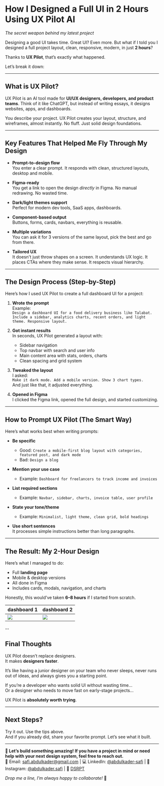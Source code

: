 # How I Designed a Full UI in 2 Hours Using UX Pilot AI

_The secret weapon behind my latest project_

Designing a good UI takes time. Great UI? Even more. But what if I told you I designed a full project layout, clean, responsive, modern, in just **2 hours**?

Thanks to **UX Pilot**, that’s exactly what happened.

Let’s break it down:

---

## What is UX Pilot?

UX Pilot is an AI tool made for **UI/UX designers, developers, and product teams**. Think of it like ChatGPT, but instead of writing essays, it designs websites, apps, and dashboards.

You describe your project. UX Pilot creates your layout, structure, and wireframes, almost instantly. No fluff. Just solid design foundations.

---

## Key Features That Helped Me Fly Through My Design

- **Prompt-to-design flow**  
  You enter a clear prompt. It responds with clean, structured layouts, desktop and mobile.

- **Figma-ready**  
  You get a link to open the design _directly_ in Figma. No manual redrawing. No wasted time.

- **Dark/light themes support**  
  Perfect for modern dev tools, SaaS apps, dashboards.

- **Component-based output**  
  Buttons, forms, cards, navbars, everything is reusable.

- **Multiple variations**  
  You can ask it for 3 versions of the same layout, pick the best and go from there.

- **Tailored UX**  
  It doesn't just throw shapes on a screen. It understands UX logic. It places CTAs where they make sense. It respects visual hierarchy.

---

## The Design Process (Step-by-Step)

Here’s how I used UX Pilot to create a full dashboard UI for a project:

1. **Wrote the prompt**  
   Example:  
   `Design a dashboard UI for a food delivery business like Talabat. Include a sidebar, analytics charts, recent orders, and light theme. Responsive layout.`

2. **Got instant results**  
   In seconds, UX Pilot generated a layout with:

   - Sidebar navigation
   - Top navbar with search and user info
   - Main content area with stats, orders, charts
   - Clean spacing and grid system

3. **Tweaked the layout**  
   I asked:  
   `Make it dark mode. Add a mobile version. Show 3 chart types.`  
   And just like that, it adjusted everything.

4. **Opened in Figma**  
   I clicked the Figma link, opened the full design, and started customizing.

---

## How to Prompt UX Pilot (The Smart Way)

Here’s what works best when writing prompts:

- **Be specific**

  - Good: `Create a mobile-first blog layout with categories, featured post, and dark mode`
  - Bad: `Design a blog`

- **Mention your use case**

  - Example: `Dashboard for freelancers to track income and invoices`

- **List required sections**

  - Example: `Navbar, sidebar, charts, invoice table, user profile`

- **State your tone/theme**

  - Example: `Minimalist, light theme, clean grid, bold headings`

- **Use short sentences**  
  It processes simple instructions better than long paragraphs.

---

## The Result: My 2-Hour Design

Here’s what I managed to do:

- Full **landing page**
- Mobile & desktop versions
- All done in Figma
- Includes cards, modals, navigation, and charts

Honestly, this would’ve taken **6–8 hours** if I started from scratch.

| dashboard 1                                                                          | dashboard 2                                                                          |
| ------------------------------------------------------------------------------------ | ------------------------------------------------------------------------------------ |
| ![](https://abdulkadersafi.com/storage/jXQ5jKkWtFOdvsIoeHXtcuCGSaegxPeYtBkjEIFO.png) | ![](https://abdulkadersafi.com/storage/vX2DsWQCv9JuOpVnC9P9hP2P4LfFWYwP04OCAbME.png) |

--

## Final Thoughts

UX Pilot doesn’t replace designers.  
It makes **designers faster**.

It’s like having a junior designer on your team who never sleeps, never runs out of ideas, and always gives you a starting point.

If you’re a developer who wants solid UI without wasting time...  
Or a designer who needs to move fast on early-stage projects...

UX Pilot is **absolutely worth trying**.

---

## Next Steps?

Try it out. Use the tips above.  
And if you already did, share your favorite prompt. Let’s see what it built.

---

**🚀 Let’s build something amazing! If you have a project in mind or need help with your next design system, feel free to reach out.**  
📧 Email: [safi.abdulkader@gmail.com](mailto:safi.abdulkader@gmail.com) | 💻 LinkedIn: [@abdulkader-safi](https://www.linkedin.com/in/abdulkader-safi/) | 📱 Instagram: [@abdulkader.safi](https://www.instagram.com/abdulkader.safi/) | 🏢 [DSRPT](https://www.dsrpt.com.au/kw/contact)

_Drop me a line, I’m always happy to collaborate!_ 🚀
